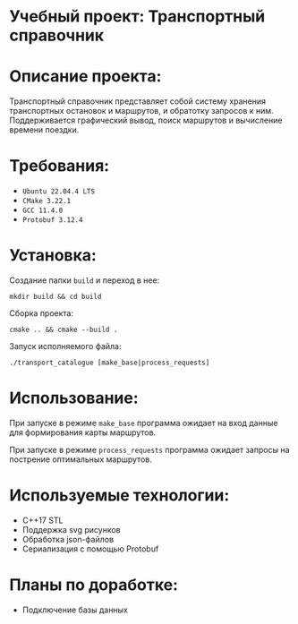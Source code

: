 # Учебный проект: Транспортный справочник

# Описание проекта:
Транспортный справочник представляет собой систему хранения транспортных остановок и маршрутов, и обратотку запросов к ним.
Поддерживается графический вывод, поиск маршрутов и вычисление времени поездки.

# Требования:
- ```Ubuntu 22.04.4 LTS```
- ```CMake 3.22.1```
- ```GCC 11.4.0```
- ```Protobuf 3.12.4```
	
# Установка:
Создание папки ```build``` и переход в нее:
```
mkdir build && cd build
```
Сборка проекта:	
```
cmake .. && cmake --build .
```
Запуск исполняемого файла:
```
./transport_catalogue [make_base|process_requests]
```
# Использование:
При запуске в режиме ```make_base``` программа ожидает на вход данные для формирования карты маршрутов.

При запуске в режиме ```process_requests``` программа ожидает запросы на пострение оптимальных маршрутов.

# Используемые технологии:
- C++17 STL
- Поддержка svg рисунков
- Обработка json-файлов
- Сериализация с помощью Protobuf

# Планы по доработке:
- Подключение базы данных
